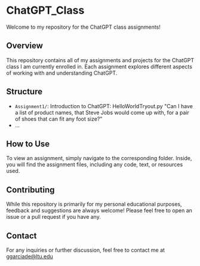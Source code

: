 # ChatGPT_Class
Welcome to my repository for the ChatGPT class assignments!

## Overview

This repository contains all of my assignments and projects for the ChatGPT class I am currently enrolled in. Each assignment explores different aspects of working with and understanding ChatGPT.

## Structure

- `Assignment1/`: Introduction to ChatGPT: HelloWorldTryout.py "Can I have a list of product names, that Steve Jobs would come up with, for a pair of shoes that can fit any foot size?"
- ...

## How to Use

To view an assignment, simply navigate to the corresponding folder. Inside, you will find the assignment files, including any code, text, or resources used.

## Contributing

While this repository is primarily for my personal educational purposes, feedback and suggestions are always welcome! Please feel free to open an issue or a pull request if you have any.

## Contact

For any inquiries or further discussion, feel free to contact me at ggarciade@ltu.edu
